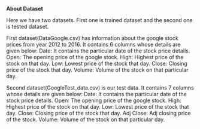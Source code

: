 **About Dataset**

Here we have two datasets. First one is trained dataset and the second one is tested dataset.

First dataset(DataGoogle.csv) has information about the google stock prices from year 2012 to 2016. It contains 6 columns whose details are given below:
Date: It contains the particular date of the stock price details.
Open: The opening price of the google stock.
High: Highest price of the stock on that day.
Low: Lowest price of the stock that day.
Close: Closing price of the stock that day.
Volume: Volume of the stock on that particular day.

Second dataset(GoogleTest_data.csv) is our test data. It contains 7 columns whose details are given below:
Date: It contains the particular date of the stock price details.
Open: The opening price of the google stock.
High: Highest price of the stock on that day.
Low: Lowest price of the stock that day.
Close: Closing price of the stock that day.
Adj Close: Adj closing price of the stock.
Volume: Volume of the stock on that particular day.

